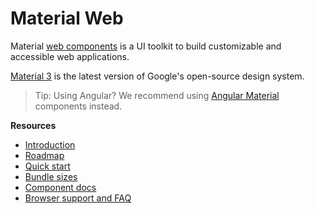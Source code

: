 # Material Web

Material
[web components](https://developer.mozilla.org/en-US/docs/Web/Web_Components)<!-- {.external} -->
is a UI toolkit to build customizable and accessible web applications.

[Material 3](https://m3.material.io/)<!-- {.external} --> is the latest version of
Google's open-source design system.

> Tip: Using Angular? We recommend using
> [Angular Material](https://material.angular.io/)<!-- {.external} --> components
> instead.

**Resources**

-   [Introduction](./docs/intro.md)
-   [Roadmap](./docs/roadmap.md)
-   [Quick start](./docs/quick-start.md)
-   [Bundle sizes](./docs/size.md)
-   [Component docs](./docs/components/)
-   [Browser support and FAQ](./docs/support.md)
